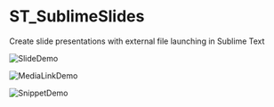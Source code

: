 
# ST_SublimeSlides
Create slide presentations with external file launching in Sublime Text

![SlideDemo](http://i.imgur.com/q02FrPm.gif?1)

![MediaLinkDemo](http://i.imgur.com/0UxRYbf.gif?1)

![SnippetDemo](http://i.imgur.com/RUvj93C.gif?1)
